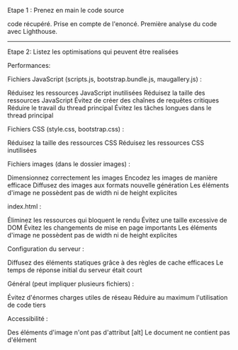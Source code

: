 Etape 1 : Prenez en main le code source

code récupéré.
Prise en compte de l'enoncé.
Première analyse du code avec Lighthouse.

---------------------------------------------------------------------------

Etape 2: Listez les optimisations qui peuvent être realisées

Performances:

Fichiers JavaScript (scripts.js, bootstrap.bundle.js, maugallery.js) :

Réduisez les ressources JavaScript inutilisées
Réduisez la taille des ressources JavaScript
Évitez de créer des chaînes de requêtes critiques
Réduire le travail du thread principal
Évitez les tâches longues dans le thread principal

Fichiers CSS (style.css, bootstrap.css) :

Réduisez la taille des ressources CSS
Réduisez les ressources CSS inutilisées

Fichiers images (dans le dossier images) :

Dimensionnez correctement les images
Encodez les images de manière efficace
Diffusez des images aux formats nouvelle génération
Les éléments d'image ne possèdent pas de width ni de height explicites

index.html :

Éliminez les ressources qui bloquent le rendu
Évitez une taille excessive de DOM
Évitez les changements de mise en page importants
Les éléments d'image ne possèdent pas de width ni de height explicites

Configuration du serveur :

Diffusez des éléments statiques grâce à des règles de cache efficaces
Le temps de réponse initial du serveur était court

Général (peut impliquer plusieurs fichiers) :

Évitez d'énormes charges utiles de réseau
Réduire au maximum l'utilisation de code tiers


Accessibilité : 


Des éléments d'image n'ont pas d'attribut [alt]
Le document ne contient pas d'élément <title>
Les éléments de formulaire ne sont pas associés à des libellés
Les liens n'ont pas de nom visible
Les couleurs d'arrière-plan et de premier plan ne sont pas suffisamment contrastées
L'élément <html> n'a pas d'attribut [lang]
Les éléments d'en-tête ne sont pas classés séquentiellement par ordre décroissant

SEO: 


Le document ne contient pas d'élément <title>
Le document ne contient pas d'attribut "meta description"
Des éléments d'image n'ont pas d'attribut [alt]

-------------------------------------------------------------------------------------------

Etape 3: Optimisation performance

Optimisations apportées au fichier index.html :

///////////////////////////////////////////////////////////////////////////////////////////////////////////////////////////////////////////////////////////////////////
Utilisation de la technique de chargement asynchrone pour les feuilles de style CSS avec rel="preload" et onload, ce qui réduit le blocage du rendu.

Explications :

1. rel="preload" : Indique au navigateur de commencer à charger le fichier CSS immédiatement, mais sans bloquer le rendu de la page.
2. as="style" : Spécifie que la ressource préchargée est une feuille de style.
3. onload="this.onload=null;this.rel='stylesheet'" : Une fois le fichier CSS chargé, cette partie du code change dynamiquement l'attribut rel de "preload" à "stylesheet", appliquant ainsi les styles à la page.
4. La balise <noscript> : Fournit une solution de repli pour les utilisateurs qui ont désactivé JavaScript. Elle assure que les styles seront toujours chargés, même si le chargement asynchrone ne fonctionne pas.
//////////////////////////////////////////////////////////////////////////////////////////////////////////////////////////////////////////////////////////////////////

Ajout de l'attribut loading="lazy" sur les photos qui n'apparaissent pas en première pour un chargement de page optimal. 
Minification des noms de fichiers CSS et JS (ex: bootstrap.min.css, style.min.css).
Ajout des attributs width et height à toutes les images pour éviter les changements de mise en page importants.
Restructuration du HTML avec des balises sémantiques (<header>, <main>, <section>).
Remplacement de certains <h3> par <h2> pour une meilleure hiérarchie des titres.
Ajout de l'attribut defer aux balises <script> pour différer leur chargement.
Ajout des attributs required aux champs du formulaire de contact.
Ajout de l'attribut rel="noopener noreferrer" au lien Instagram pour des raisons de sécurité.

optimisations apportées au fichier CSS :

Regroupement des styles similaires pour réduire la duplication.
Suppression des propriétés redondantes ou inutiles.
Utilisation de sélecteurs plus efficaces.
Simplification des media queries en regroupant les styles communs.
Remplacement de certaines valeurs spécifiques par des valeurs relatives (ex: em au lieu de px) pour une meilleure adaptabilité.
Suppression des commentaires inutiles.
Optimisation de l'ordre des déclarations pour une meilleure lisibilité et maintenance.

-------------------------------------------------------------------------------------------

Etape 4: Optimisation SEO 


Ajout d'une balise <title> et d'une meta description pour améliorer le SEO.
Ajout de l'attribut "meta description"
Ajout de l'attribut [alt] sur les images
Ajout des meta tag social media

------------------------------------------------------------------------------------------

Etape 6: Optimisation Accessibilité

Ajout de l'attribut lang="fr" à la balise <html> pour spécifier la langue du document.
Constraste ajusté